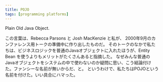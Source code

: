 ```yaml
---
title: POJO
tags: [programming platforms]
---
```


Plain Old Java Object.

この言葉は、Rebecca Parsons と Josh MacKenzie と私が、
2000年9月のカンファレンス用トークの準備中に作り出したものだ。
そのトークのなかで私たちは、ビジネスロジックを普通のJavaオブジェクトに入れたほうが、Entity Bean を使うよりもメリットがたくさんあると指摘した。
なぜみんな普通のJavaオブジェクトをシステムの中で使わないのか疑問に思い、こう結論付けた。ファンシーな名前が無いからだ、と。
というわけで、私たちはPOJOという名前を付けた。いい具合にハマった。
